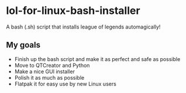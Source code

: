 # lol-for-linux-bash-installer
A bash (.sh) script that installs league of legends automagically! 

## My goals
- Finish up the bash script and make it as perfect and safe as possible
- Move to QTCreator and Python
- Make a nice GUI installer
- Polish it as much as possible 
- Flatpak it for easy use by new Linux users
